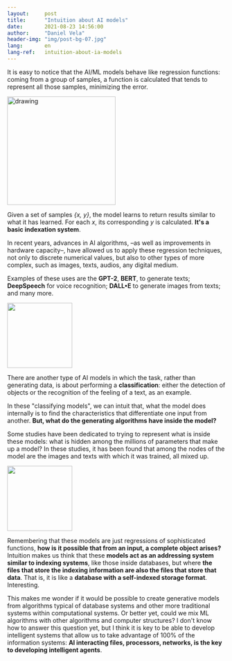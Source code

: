 ```yaml
---
layout:     post
title:      "Intuition about AI models"
date:       2021-08-23 14:56:00
author:     "Daniel Vela"
header-img: "img/post-bg-07.jpg"
lang:       en
lang-ref:   intuition-about-ia-models
---
```


It is easy to notice that the AI/ML models behave like regression functions: coming from a group of samples, a function is calculated that tends to represent all those samples, minimizing the error.

<img style = "margin-left: auto; margin-right: auto;" src = "https://upload.wikimedia.org/wikipedia/commons/5/53/Linear_least_squares_example2.png" alt = "drawing" width = "250" />

Given a set of samples *{x, y}*, the model learns to return results similar to what it has learned. For each *x*, its corresponding *y* is calculated. **It's a basic indexation system**.

In recent years, advances in AI algorithms, –as well as improvements in hardware capacity–, have allowed us to apply these regression techniques, not only to discrete numerical values, but also to other types of more complex, such as images, texts, audios, any digital medium.

Examples of these uses are the **GPT-2**, **BERT**, to generate texts; **DeepSpeech** for voice recognition; **DALL•E** to generate images from texts; and many more.

<img style = "margin-left: auto; margin-right: auto;" src = "https://upload.wikimedia.org/wikipedia/commons/a/a3/DALL-E_sample.png" width = "150" />

There are another type of AI models in which the task, rather than generating data, is about performing a **classification**: either the detection of objects or the recognition of the feeling of a text, as an example.

In these "classifying models", we can intuit that, what the model does internally is to find the characteristics that differentiate one input from another. **But, what do the generating algorithms have inside the model?**

Some studies have been dedicated to trying to represent what is inside these models: what is hidden among the millions of parameters that make up a model? In these studies, it has been found that among the nodes of the model are the images and texts with which it was trained, all mixed up.

<img style = "margin-left: auto; margin-right: auto;" src = "https://upload.wikimedia.org/wikipedia/commons/0/00/Multi-Layer_Neural_Network-Vector-Blank.svg" width = "150" />

Remembering that these models are just regressions of sophisticated functions, **how is it possible that from an input, a complete object arises?** Intuition makes us think that these **models act as an addressing system similar to indexing systems**, like those inside databases, but where **the files that store the indexing information are also the files that store that data**. That is, it is like a **database with a self-indexed storage format**. Interesting.

This makes me wonder if it would be possible to create generative models from algorithms typical of database systems and other more traditional systems within computational systems. Or better yet, could we mix ML algorithms with other algorithms and computer structures? I don't know how to answer this question yet, but I think it is key to be able to develop intelligent systems that allow us to take advantage of 100% of the information systems: **AI interacting files, processors, networks, is the key to developing intelligent agents**.
